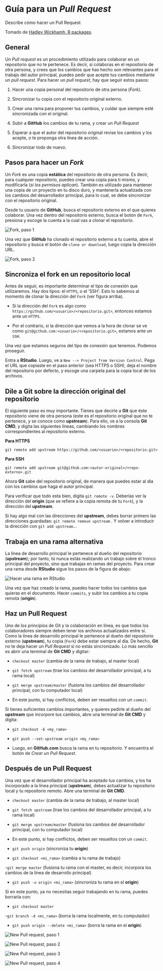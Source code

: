 # Guía para un *Pull Request*

Describe cómo hacer un Pull Request

Tomado de [Hadley Wickhamh, R packages](http://r-pkgs.had.co.nz/git.html#git-pullreq).

## General

Un *Pull request* es un procedimiento utilizado para colaborar en un repositorio que no te pertenece. Es decir, si colaboras en el repositorio de otra persona, y crees que los cambios que has hecho son relevantes para el trabajo del autor principal, puedes pedir que acepte tus cambios mediante un *pull request*. Para hacer un *pull request*, hay que seguir estos pasos:

1.  Hacer una copia personal del repositorio de otra persona (*Fork*).

1.  Sincronizar tu copia con el repositorio original externo.

1. Crear una rama para proponer tus cambios, y cuidar que siempre esté sincronizada con el original.

1. Subir a **GitHub** los cambios de tu rama, y crear un *Pull Request*

1. Esperar a que el autor del repositorio original revise los cambios y los acepte, o te proponga otra línea de acción.

1. Sincronizar todo de nuevo.


## Pasos para hacer un *Fork*

Un *Fork* es una copia **estática** del repositorio de otra persona. Es decir, para cualquier repositorio, puedes crear una copia para ti mismo, y modificarla (*si los permisos aplican*). También es utilizado para mantener una copia de un proyecto en tu disco duro, y mantenerla actualizada con los cambios del desarrollador principal, para lo cual, se debe sincronizar con el repositorio original.

Desde tu usuario de **GitHub**, busca el repositorio externo en el que quieres colaborar. Una vez dentro del repositorio externo, busca el botón de `Fork`, presiona y escoge la cuenta a la cual vas a clonar el repositorio.

![Fork, paso 1](https://github.com/dawidh15/dinPob/blob/master/figuras/Fork.png)

Una vez que **GitHub** ha clonado el repositorio externo a tu cuenta, abre el repositorio y busca el botón de `clone or download`, luego copia la dirección URL.

![Fork, paso 2](https://github.com/dawidh15/dinPob/blob/master/figuras/Fork2.png)

## Sincroniza el fork en un repositorio local

Antes de seguir, es importante determinar el tipo de conexión que utilizaremos. Hay dos tipos: el `HTTPS`, o el 'SSH'. Esto lo sabemos al momento de clonar la dirección del `Fork` (ver figura arriba).

- Si la dirección del `Fork` es algo como `https://github.com/<usuario>/<repositorio.git>`, entonces estamos ante un `HTTPS`.

- Por el contrario, si la dirección que vemos a la hora de clonar se ve como `git@github.com:<usuario>/<repositorio.git>`, estamos ante un `SSH`.

Una vez que estamos seguros del tipo de conexión que tenemos. Podemos proseguir.

Entra a **RStudio**. Luego, ve a  `New --> Project from Version Control`. Pega el URL que copiaste en el paso anterior (sea HTTPS o SSH), deja el nombre del repositorio por defecto, y escoge una carpeta para la copia local de los archivos.

## Dile a Git sobre la dirección original del repositorio

El siguiente paso es muy importante. Tienes que decirle a **Git** que éste repositorio viene de otra persona (este es el repositorio original que no te pertenece, y se conoce como **upstream**). Para ello, ve a la consola **Git CMD**, y digita las siguientes líneas, cambiando los nombres correspondientes al repositorio externo.


**Para HTTPS**

```
git remote add upstream https://github.com/<usuario>/<repositorio.git>

```

**Para SSH**

```
git remote add upstream git@github.com:<autor-original>/<repo-externo>.git
```

Ahora **Git** sabe del repositorio original, de manera que puedes estar al día con los cambios que haga el autor principal. 

Para verificar que todo esta bien, digita `git remote -v`. Deberías ver la dirección del **origin** (que se refiere a la copia remota de tu `Fork`), y la dirección del **upstream**.

Si hay algo mal con las direcciones del **upstream**, debes borrar primero las direcciones guardadas: `git remote remove upstream` . Y volver a introducir la dirección con `git add upstream`...


## Trabaja en una rama alternativa

La línea de desarrollo principal le pertenece al dueño del repositorio (**upstream**); por tanto, tú nunca estás realizando un trabajo sobre el tronco principal del proyecto, sino que trabajas en ramas del proyecto. Para crear una rama desde **RStudio** sigue los pasos de la figura de abajo:

![Hacer una rama en RStudio](https://github.com/dawidh15/dinPob/blob/master/figuras/PullRequest3.png)


Una vez que haz creado la rama, puedes hacer todos los cambios que quieras en el documento. Hacer `commits`, y subir los cambios a tu copia remota (**origin**).

## Haz un **Pull Request**

Uno de los principios de Git y la colaboración en línea, es que todos los colaboradores siempre deben tener los archivos actualizados entre sí. Como la línea de desarrollo principal le pertenece al dueño del repositorio externo (**upstream**), tu copia (`Fork`) debe estar siempre al día. De hecho, **Git** no te deja hacer un *Pull Request* si no estás sincronizado. Lo más sencillo es abrir una terminal de **Git CMD** y digitar:

- `checkout master` (cambia de la rama de trabajo, al master local)

- `git fetch upstream` (trae los cambios del desarrollador principal, a tu rama local)

- `git merge upstream/master`  (fusiona los cambios del desarrollador principal, con tu computador local)

- En este punto, si hay conflictos, deben ser resueltos con un `commit`.

Si tienes suficientes cambios importantes, y quieres pedirle al dueño del **upstream** que incorpore tus cambios, abre una terminal de **Git CMD** y digita:

- `git checkout -b <my_rama>`

- `git push --set-upstream origin <my_rama>`

- Luego, en **GitHub.com** busca la rama en tu repositorio. Y encuentra el botón de *Crear un Pull Request*.

## Después de un Pull Request

Una vez que el desarrollador principal ha aceptado tus cambios, y los ha incorporado a la línea principal (**upstream**), debes actualizar tu repositorio local y tu repositorio remoto. Abre una terminal de **Git CMD**.


- `checkout master` (cambia de la rama de trabajo, al master local)

- `git fetch upstream` (trae los cambios del desarrollador principal, a tu rama local)

- `git merge upstream/master`  (fusiona los cambios del desarrollador principal, con tu computador local)

- En este punto, si hay conflictos, deben ser resueltos con un `commit`.

- `git push origin` (sincroniza tu **origin**)

- `git checkout <mi_rama>` (cambia a tu rama de trabajo)

-`git merge master` (fusiona tu rama con el master, es decir, incorpora los cambios de la línea de desarrollo principal)

- `git push -u origin <mi_rama>` (sincroniza tu rama en el **origin**)

Si en este punto, ya no necesitas seguir trabajando en tu rama, puedes borrarla con:

- `git checkout master`

-`git branch -d <mi_rama>` (borra la rama localmente, en tu computador)

- `git push origin --delete <mi_rama>` (borra la rama en el **origin**)

![New Pull request, paso 1](https://github.com/dawidh15/dinPob/blob/master/figuras/PullRequest1.png)


![New Pull request, paso 2](https://github.com/dawidh15/dinPob/blob/master/figuras/PullRequest2.png)

![New Pull request, paso 3](https://github.com/dawidh15/dinPob/blob/master/figuras/PullRequest4.png)

![New Pull request, paso 4](https://github.com/dawidh15/dinPob/blob/master/figuras/PullRequest5.png)

